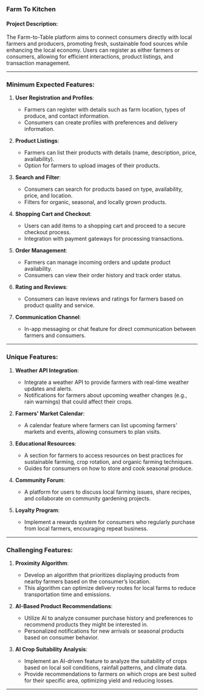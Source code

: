 ### Farm To Kitchen

#### **Project Description:**

The Farm-to-Table platform aims to connect consumers directly with local farmers and producers, promoting fresh, sustainable food sources while enhancing the local economy. Users can register as either farmers or consumers, allowing for efficient interactions, product listings, and transaction management.

---

### **Minimum Expected Features:**

1. **User Registration and Profiles**:

   - Farmers can register with details such as farm location, types of produce, and contact information.
   - Consumers can create profiles with preferences and delivery information.

2. **Product Listings**:

   - Farmers can list their products with details (name, description, price, availability).
   - Option for farmers to upload images of their products.

3. **Search and Filter**:

   - Consumers can search for products based on type, availability, price, and location.
   - Filters for organic, seasonal, and locally grown products.

4. **Shopping Cart and Checkout**:

   - Users can add items to a shopping cart and proceed to a secure checkout process.
   - Integration with payment gateways for processing transactions.

5. **Order Management**:

   - Farmers can manage incoming orders and update product availability.
   - Consumers can view their order history and track order status.

6. **Rating and Reviews**:

   - Consumers can leave reviews and ratings for farmers based on product quality and service.

7. **Communication Channel**:
   - In-app messaging or chat feature for direct communication between farmers and consumers.

---

### **Unique Features:**

1. **Weather API Integration**:

   - Integrate a weather API to provide farmers with real-time weather updates and alerts.
   - Notifications for farmers about upcoming weather changes (e.g., rain warnings) that could affect their crops.

2. **Farmers' Market Calendar**:

   - A calendar feature where farmers can list upcoming farmers' markets and events, allowing consumers to plan visits.

3. **Educational Resources**:

   - A section for farmers to access resources on best practices for sustainable farming, crop rotation, and organic farming techniques.
   - Guides for consumers on how to store and cook seasonal produce.

4. **Community Forum**:

   - A platform for users to discuss local farming issues, share recipes, and collaborate on community gardening projects.

5. **Loyalty Program**:
   - Implement a rewards system for consumers who regularly purchase from local farmers, encouraging repeat business.

---

### **Challenging Features:**

1. **Proximity Algorithm**:

   - Develop an algorithm that prioritizes displaying products from nearby farmers based on the consumer’s location.
   - This algorithm can optimize delivery routes for local farms to reduce transportation time and emissions.

2. **AI-Based Product Recommendations**:

   - Utilize AI to analyze consumer purchase history and preferences to recommend products they might be interested in.
   - Personalized notifications for new arrivals or seasonal products based on consumer behavior.

3. **AI Crop Suitability Analysis**:
   - Implement an AI-driven feature to analyze the suitability of crops based on local soil conditions, rainfall patterns, and climate data.
   - Provide recommendations to farmers on which crops are best suited for their specific area, optimizing yield and reducing losses.

---
